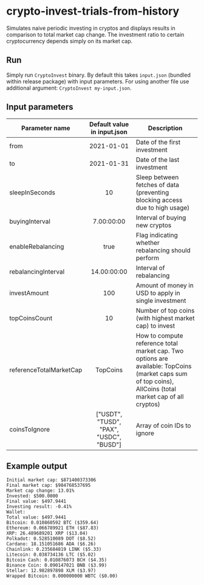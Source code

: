 # crypto-invest-trials-from-history

Simulates naive periodic investing in cryptos and displays results in comparison to total market cap change. The investment ratio to certain cryptocurrency depends simply on its market cap.  

## Run

Simply run `CryptoInvest` binary. By default this takes `input.json` (bundled within release package) with input parameters. For using another file use additional argument: `CryptoInvest my-input.json`.

## Input parameters

Parameter name | Default value in input.json | Description
---|:---:|---
from | 2021-01-01 | Date of the first investment
to | 2021-01-31 | Date of the last investment
sleepInSeconds | 10 | Sleep between fetches of data (preventing blocking access due to high usage)
buyingInterval | 7.00:00:00 | Interval of buying new cryptos
enableRebalancing | true | Flag indicating whether rebalancing should perform
rebalancingInterval | 14.00:00:00 | Interval of rebalancing
investAmount | 100 | Amount of money in USD to apply in single investment
topCoinsCount | 10 | Number of top coins (with highest market cap) to invest
referenceTotalMarketCap | TopCoins | How to compute reference total market cap. Two options are available: TopCoins (market caps sum of top coins), AllCoins (total market cap of all cryptos)
coinsToIgnore | ["USDT", "TUSD", "PAX", "USDC", "BUSD"] | Array of coin IDs to ignore

## Example output

    Initial market cap: $871400373306
    Final market cap: $984768537695
    Market cap change: 13.01%
    Invested: $500.0000
    Final value: $497.9441
    Investing result: -0.41%
    Wallet:
    Total value: $497.9441
    Bitcoin: 0.010860592 BTC ($359.64)
    Ethereum: 0.066789921 ETH ($87.83)
    XRP: 26.489689201 XRP ($13.04)
    Polkadot: 0.528510089 DOT ($8.52)
    Cardano: 18.151051686 ADA ($6.26)
    Chainlink: 0.235684819 LINK ($5.33)
    Litecoin: 0.038734136 LTC ($5.02)
    Bitcoin Cash: 0.010876073 BCH ($4.35)
    Binance Coin: 0.090147021 BNB ($3.99)
    Stellar: 12.982897898 XLM ($3.97)
    Wrapped Bitcoin: 0.000000000 WBTC ($0.00)

